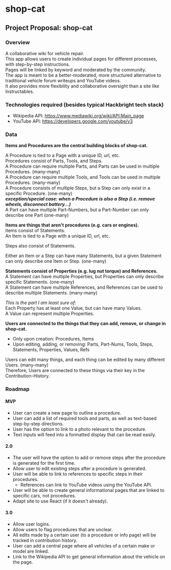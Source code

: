 # shop-cat

## Project Proposal: shop-cat

### Overview

A collaborative wiki for vehicle repair.<br>
This app allows users to create individual pages for different processes, with step-by-step instructions.<br>
Pages will be linked by keyword and moderated by the community.<br>
The app is meant to be a better-moderated, more structured alternative to traditional vehicle forum writeups and YouTube videos.<br>
It also provides more flexibility and collaborative oversight than a site like Instructables.

### Technologies required (besides typical Hackbright tech stack)

- Wikipedia API: https://www.mediawiki.org/wiki/API:Main_page</li>
- YouTube API: https://developers.google.com/youtube/v3</li>

### Data

**Items and Procedures are the central building blocks of shop-cat.**

A Procedure is tied to a Page with a unique ID, url, etc.  
Procedures consist of Parts, Tools, and Steps.  
A Procedure can require multiple Parts, and Parts can be used in multiple Procedures. (many-many)  
A Procedure can require multiple Tools, and Tools can be used in multiple Procedures. (many-many)  
A Procedure consists of multiple Steps, but a Step can only exist in a specific Procedure. (one-many)  
	***exception/special case: when a Procedure is also a Step (i.e. remove wheels, disconnect battery...)***  
A Part can have multiple Part-Numbers, but a Part-Number can only describe one Part (one-many)  

**Items are things that aren't procedures (e.g. cars or engines).**  
Items consist of Statements.  
An Item is tied to a Page with a unique ID, url, etc.  

Steps also consist of Statements.

Either an Item or a Step can have many Statements, but a given Statement can only describe one Item or Step. (one-many)

**Statements consist of Properties (e.g. lug nut torque) and References.**   
A Statement can have multiple Properties, but Properties can only describe specific Statements. (one-many)  
A Statement can have multiple References, and References can be used to describe multiple Statements. (many-many)  

*This is the part I am least sure of:*  
Each Property has at least one Value, but can have many Values.   
A Value can represent multiple Properties.  

**Users are connected to the things that they can add, remove, or change in shop-cat.**   
- Only upon creation: Procedures, Items
- Upon editing, adding, or removing: Parts, Part-Nums, Tools, Steps, Statements, Properties, Values, Refs   

Users can edit many things, and each thing can be edited by many different Users. (many-many)      
Therefore, Users are connected to these things via their key in the Contribution-History.


### Roadmap

#### MVP

- User can create a new page to outline a procedure.
- User can add a list of required tools and parts, as well as text-based step-by-step directions.
- User has the option to link to a photo relevant to the procedure.
- Text inputs will feed into a formatted display that can be read easily. 

#### 2.0

- The user will have the option to add or remove steps after the procedure is generated for the first time.
- Allow user to edit existing steps after a procedure is generated.
- User will be able to link to references to specific steps in their procedures.
    - References can link to YouTube videos using the YouTube API.
- User will be able to create general informational pages that are linked to specific cars, not procedures.
- Adapt site to use React (if it doesn't already).

#### 3.0

- Allow user logins.
- Allow users to flag procedures that are unclear.
- All edits made by a certain user (to a procedure or info page) will be tracked in contribution history.
- User can add a central page where all vehicles of a certain make or model are linked.
- Link to the Wikipedia API to get general information about the vehicle on the page.
